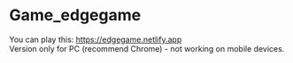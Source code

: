# Game_edgegame
 
You can play this: https://edgegame.netlify.app <br />
Version only for PC (recommend Chrome) - not working on mobile devices.
